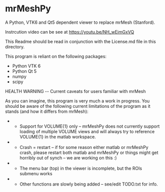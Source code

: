 # mrMeshPy
A Python, VTK6 and Qt5 dependent viewer to replace mrMesh (Stanford).

Instrcution video can be see at https://youtu.be/NH_wEimGxVQ

This Readme should be read in conjunction with the License.md file in this directory.

This program is reliant on the following packages:
  - Python VTK 6 
  - Python Qt 5
  - numpy
  - scipy
  
HEALTH WARNING -- Current caveats for users familiar with mrMesh

As you can imagine, this program is very much a work in progress. You should be aware of the following current limitations of the program as it stands (and how it differs from mrMesh):

- - Support for VOLUME{1} only – mrMeshPy does not currently support loading of multiple VOLUME views and will always try to reference VOLUME{1} in the matlab workspace.

- - Crash = restart – if for some reason either matlab or mrMeshPy crash, please restart both matlab and mrMeshPy or things might get horribly out of synch – we are working on this :)

- - The menu bar (top) in the viewer is incomplete, but the ROIs submenu works

- -  Other functions are slowly being added – see/edit TODO.txt for info.

